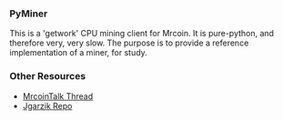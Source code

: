 ### PyMiner ###

This is a 'getwork' CPU mining client for Mrcoin. It is pure-python, and therefore very, very slow.  The purpose is to provide a reference implementation of a miner, for study.

### Other Resources ###

- [MrcoinTalk Thread](https://Mrcointalk.org/index.php?topic=3546.0)
- [Jgarzik Repo](https://github.com/jgarzik/pyminer)